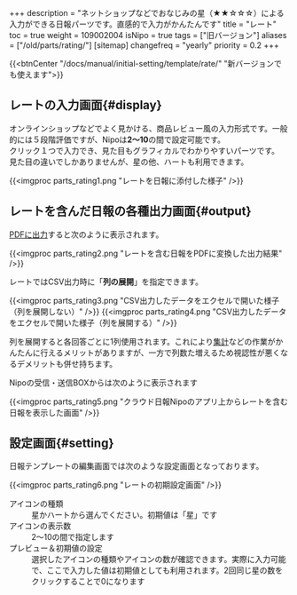 +++
description = "ネットショップなどでおなじみの星（★★☆☆☆）による入力ができる日報パーツです。直感的で入力がかんたんです"
title = "レート"
toc = true
weight = 109002004
isNipo = true
tags = ["旧バージョン"]
aliases = ["/old/parts/rating/"]
[sitemap]
  changefreq = "yearly"
  priority = 0.2
+++

{{<btnCenter "/docs/manual/initial-setting/template/rate/" "新バージョンでも使えます">}}

## レートの入力画面{#display}

オンラインショップなどでよく見かける、商品レビュー風の入力形式です。一般的には５段階評価ですが、Nipoは**2〜10**の間で設定可能です。  
クリック１つで入力でき、見た目もグラフィカルでわかりやすいパーツです。  
見た目の違いでしかありませんが、星の他、ハートも利用できます。

{{<imgproc parts_rating1.png "レートを日報に添付した様子" />}}

## レートを含んだ日報の各種出力画面{#output}

[PDFに出力](/docs/old/manual/pdf/)すると次のように表示されます。

{{<imgproc parts_rating2.png "レートを含む日報をPDFに変換した出力結果" />}}

レートではCSV出力時に「**列の展開**」を指定できます。

{{<imgproc parts_rating3.png "CSV出力したデータをエクセルで開いた様子（列を展開しない）" />}}
{{<imgproc parts_rating4.png "CSV出力したデータをエクセルで開いた様子（列を展開する）" />}}

列を展開すると各回答ごとに1列使用されます。これにより[集計](/docs/old/manual/analytics/)などの作業がかんたんに行えるメリットがありますが、一方で列数た増えるため視認性が悪くなるデメリットも併せ持ちます。  

Nipoの受信・送信BOXからは次のように表示されます

{{<imgproc parts_rating5.png "クラウド日報Nipoのアプリ上からレートを含む日報を表示した画面" />}}

## 設定画面{#setting}

日報テンプレートの編集画面では次のような設定画面となっております。

{{<imgproc parts_rating6.png "レートの初期設定画面" />}}

<dl class="basic">
  <dt>アイコンの種類</dt>
  <dd>星かハートから選んでください。初期値は「星」です</dd>
  <dt>アイコンの表示数</dt>
  <dd>2〜10の間で指定します</dd>
  <dt>プレビュー＆初期値の設定</dt>
  <dd>選択したアイコンの種類やアイコンの数が確認できます。実際に入力可能で、ここで入力した値は初期値としても利用されます。2回同じ星の数をクリックすることで0になります</dd>
</dl>
